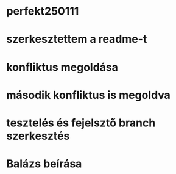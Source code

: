 # perfekt250111
# szerkesztettem a readme-t
# konfliktus megoldása
# második konfliktus is megoldva
# tesztelés és fejelsztő branch szerkesztés
# Balázs beírása


